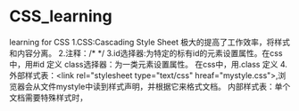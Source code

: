 # CSS_learning
learning for CSS
1.CSS:Cascading Style Sheet
  极大的提高了工作效率，将样式和内容分离。
2.注释：/*   \*/ 
3.id选择器:为特定的标有id的元素设置属性。在css中，用#id 定义
  class选择器：为一类元素设置属性。 在css中，用.class 定义
4.外部样式表：<link rel="stylesheet type="text/css" hreaf="mystyle.css">,浏览器会从文件mystyle中读到样式声明，并根据它来格式文档。
  内部样式表：单个文档需要特殊样式时，<style>标签在文档头部定义内部样式表。
5.慎用内联样式：<p style="color:sienna; margin-left:20px></p>
6.多重样式优先级：Inline style > Internal style sheet > External style sheet > 浏览器默认样式
